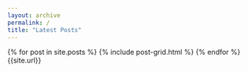 ```yaml
---
layout: archive
permalink: /
title: "Latest Posts"
---
```


<div class="tiles">
{% for post in site.posts %}
	{% include post-grid.html %}
{% endfor %}
{{site.url}}
</div><!-- /.tiles -->